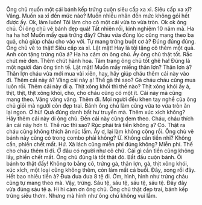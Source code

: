 Ông chủ muốn một cái bánh kếp trứng cuộn siêu cấp xa xỉ. Siêu cấp xa xỉ? Vâng. Muốn xa xỉ đến mức nào? Muốn nhiều nhân đến mức không gói hết được ấy. Ok, làm luôn! Tôi làm cho cô một cái vừa to vừa tròn. Ok ok ông chủ. Ôi ông chủ vẽ bánh đẹp quá! Tất nhiên rồi, kinh nghiệm 10 năm mà. Ha ha ha hơ! Muốn mấy quả trứng đây? Cháu vừa đúng lúc cũng mang theo ba quả, chú giúp cháu cho vào với. Tự mang trứng buột cơ à? Đúng đúng đúng. Ông chủ vẽ to thật! Siêu cấp xa xỉ. Lật mặt! Hay là tôi tặng cô thêm một quả. Anh còn tặng trứng nữa á? Ha ha cảm ơn ông chủ. Ấy ông chủ thật tốt. Rắc chút mè đen. Thêm chút hành hoa. Tâm trạng ông chủ tốt ghê ha! Đúng là một người đàn ông tinh tế. Lật mặt! Muốn mấy miếng thân lợn? Thân lợn à? Thân lợn cháu vừa mới mua vài xiên, hay, hãy giúp cháu thêm cái này vào đi. Thêm cái này à? Vâng cái này ạ! Thế gà thì sao? Gà cháu cháu cũng mua luôn rồi. Thêm cái này đi ạ. Thịt xông khói thì thế nào? Thịt xông khói ấy à, thịt, thịt, thịt xông khói, cho, cho cháu cũng có một ít. Cái này mà cũng mang theo. Vâng vâng vâng. Thêm đi. Mọi người đều khen tay nghề của ông chủ giỏi mà người còn đẹp trai. Bánh ông chủ làm cũng vừa to vừa tròn ăn lại ngon. Ơ hừ! Quả đúng danh bất hư truyền mà. Thêm xúc xích không? Hãy thêm cái này đi ông chủ. Đến cái này cũng đem theo. Cháu, cháu thích ăn cái này hơn tí. Thế rúc thì sao? Rúc phải trả tiền không ạ? Có. Thật ra cháu cũng không thích ăn rúc lắm. Ấy ơ, lại làm không công rồi. Ông chủ vẽ bánh này cũng có trong combo phải không? Ừ. Không cần tiền nhỉ? Không cần, phiền chết mất. Hứ. Xà lách cũng miễn phí đúng không? Miễn phí. Thế cho cháu thêm tí đi. Ở đâu có người như cô chứ. Cái gì cần tiền cũng không lấy, phiền chết mất. Ông chủ đúng là tốt thật đó. Bắt đầu cuộn bánh. Ôi bánh to thật đấy! Không to bằng cô, trứng gà, thân lợn, gà, thịt xông khói, xúc xích, một loại cũng không thêm, còn làm mất cả buổi. Đây, xong rồi đây. Hết bao nhiêu tiền à? Đưa đưa đưa 8 tệ đi. Ờm, hình, hình như trứng cháu cũng tự mang theo mà. Vậy, trứng. Sáu tệ, sáu tệ, sáu tệ, sáu tệ. Đây đây vừa đúng sáu tệ ạ. Hi hi cảm ơn ông chủ. Ông chủ thật đẹp trai, bánh kếp trứng siêu thơm. Nhưng mà hình như ông chủ không vui lắm.